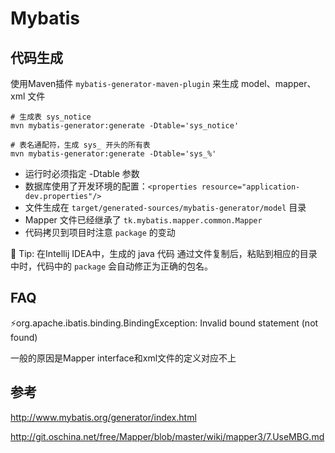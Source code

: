# Mybatis

## 代码生成

使用Maven插件 `mybatis-generator-maven-plugin` 来生成 model、mapper、xml 文件

```shell
# 生成表 sys_notice
mvn mybatis-generator:generate -Dtable='sys_notice'

# 表名通配符，生成 sys_ 开头的所有表  
mvn mybatis-generator:generate -Dtable='sys_%'
```

* 运行时必须指定 -Dtable 参数
* 数据库使用了开发环境的配置：`<properties resource="application-dev.properties"/>`
* 文件生成在 `target/generated-sources/mybatis-generator/model` 目录
* Mapper 文件已经继承了 `tk.mybatis.mapper.common.Mapper` 
* 代码拷贝到项目时注意 `package` 的变动

🍺 Tip: 在Intellij IDEA中，生成的 java 代码 通过文件复制后，粘贴到相应的目录中时，代码中的 `package` 会自动修正为正确的包名。

## FAQ

⚡️org.apache.ibatis.binding.BindingException: Invalid bound statement (not found)

一般的原因是Mapper interface和xml文件的定义对应不上

## 参考

http://www.mybatis.org/generator/index.html

http://git.oschina.net/free/Mapper/blob/master/wiki/mapper3/7.UseMBG.md

